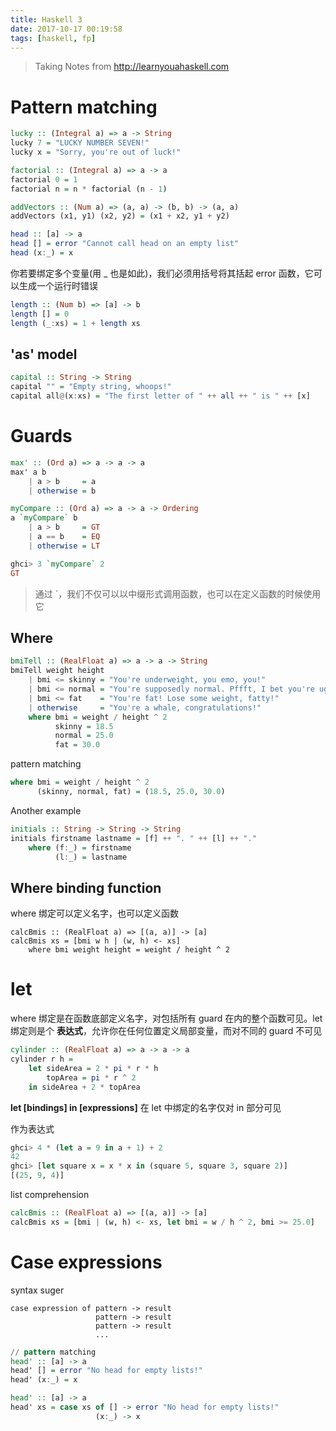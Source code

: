```yaml
---
title: Haskell 3
date: 2017-10-17 00:19:58
tags: [haskell, fp]
---
```

> Taking Notes from http://learnyouahaskell.com

# Pattern matching
```haskell
lucky :: (Integral a) => a -> String
lucky 7 = "LUCKY NUMBER SEVEN!"
lucky x = "Sorry, you're out of luck!"

factorial :: (Integral a) => a -> a
factorial 0 = 1
factorial n = n * factorial (n - 1)

addVectors :: (Num a) => (a, a) -> (b, b) -> (a, a)
addVectors (x1, y1) (x2, y2) = (x1 + x2, y1 + y2)
```
<!--more-->
```haskell
head :: [a] -> a
head [] = error "Cannot call head on an empty list"
head (x:_) = x
```
你若要绑定多个变量(用 _ 也是如此)，我们必须用括号将其括起
error 函数，它可以生成一个运行时错误

```haskell
length :: (Num b) => [a] -> b
length [] = 0
length (_:xs) = 1 + length xs
```

## 'as' model
```haskell
capital :: String -> String  
capital "" = "Empty string, whoops!"  
capital all@(x:xs) = "The first letter of " ++ all ++ " is " ++ [x]
```

# Guards
```haskell
max' :: (Ord a) => a -> a -> a  
max' a b   
    | a > b     = a  
    | otherwise = b
```

```haskell
myCompare :: (Ord a) => a -> a -> Ordering  
a `myCompare` b  
    | a > b     = GT  
    | a == b    = EQ  
    | otherwise = LT

ghci> 3 `myCompare` 2  
GT
```

> 通过 `，我们不仅可以以中缀形式调用函数，也可以在定义函数的时候使用它

## Where
```haskell
bmiTell :: (RealFloat a) => a -> a -> String  
bmiTell weight height  
    | bmi <= skinny = "You're underweight, you emo, you!"  
    | bmi <= normal = "You're supposedly normal. Pffft, I bet you're ugly!"  
    | bmi <= fat    = "You're fat! Lose some weight, fatty!"  
    | otherwise     = "You're a whale, congratulations!"  
    where bmi = weight / height ^ 2  
          skinny = 18.5  
          normal = 25.0  
          fat = 30.0
```

pattern matching
```haskell
where bmi = weight / height ^ 2  
      (skinny, normal, fat) = (18.5, 25.0, 30.0)
```

Another example
```haskell
initials :: String -> String -> String  
initials firstname lastname = [f] ++ ". " ++ [l] ++ "."  
    where (f:_) = firstname  
          (l:_) = lastname
```
## Where binding function
where 绑定可以定义名字，也可以定义函数
```
calcBmis :: (RealFloat a) => [(a, a)] -> [a]  
calcBmis xs = [bmi w h | (w, h) <- xs] 
    where bmi weight height = weight / height ^ 2
```

# let
where 绑定是在函数底部定义名字，对包括所有 guard 在内的整个函数可见。let 绑定则是个 **表达式**，允许你在任何位置定义局部变量，而对不同的 guard 不可见
```haskell
cylinder :: (RealFloat a) => a -> a -> a
cylinder r h =
    let sideArea = 2 * pi * r * h
        topArea = pi * r ^ 2
    in sideArea + 2 * topArea
```

**let [bindings] in [expressions]**
在 let 中绑定的名字仅对 in 部分可见

作为表达式
```haskell
ghci> 4 * (let a = 9 in a + 1) + 2
42
ghci> [let square x = x * x in (square 5, square 3, square 2)]
[(25, 9, 4)]
```

list comprehension
```haskell
calcBmis :: (RealFloat a) => [(a, a)] -> [a]  
calcBmis xs = [bmi | (w, h) <- xs, let bmi = w / h ^ 2, bmi >= 25.0]
```
# Case expressions
syntax suger

```
case expression of pattern -> result  
                   pattern -> result  
                   pattern -> result  
                   ...
```

```haskell
// pattern matching
head' :: [a] -> a  
head' [] = error "No head for empty lists!"  
head' (x:_) = x

head' :: [a] -> a  
head' xs = case xs of [] -> error "No head for empty lists!"
                   (x:_) -> x
```

